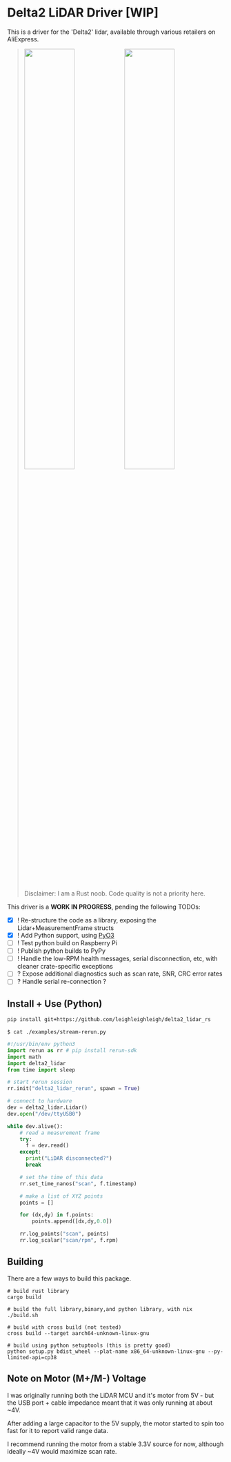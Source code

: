 # Delta2 LiDAR Driver [WIP]

This is a driver for the 'Delta2' lidar, available through various retailers on AliExpress.

> <span><img src="https://github.com/leighleighleigh/delta2_lidar_rs/assets/19563769/c1bdc3bf-2b20-4779-9921-db1de1d9350a" width="50%" /><img src="https://github.com/leighleighleigh/delta2_lidar_rs/assets/19563769/7c0640d8-4063-4ccb-94ff-96de2c8c1ec5" width="50%" /></span><br>
> Disclaimer: I am a Rust noob. Code quality is not a priority here.

This driver is a **WORK IN PROGRESS**, pending the following TODOs:
 - [x] ! Re-structure the code as a library, exposing the Lidar+MeasurementFrame structs
 - [x] ! Add Python support, using [PyO3](https://pyo3.rs/v0.19.2/)
 - [ ] ! Test python build on Raspberry Pi
 - [ ] ! Publish python builds to PyPy
 - [ ] ! Handle the low-RPM health messages, serial disconnection, etc, with cleaner crate-specific exceptions
 - [ ] ? Expose additional diagnostics such as scan rate, SNR, CRC error rates
 - [ ] ? Handle serial re-connection ?

## Install + Use (Python)

```bash
pip install git+https://github.com/leighleighleigh/delta2_lidar_rs
```

`$ cat ./examples/stream-rerun.py`
```python
#!/usr/bin/env python3
import rerun as rr # pip install rerun-sdk
import math
import delta2_lidar
from time import sleep

# start rerun session
rr.init("delta2_lidar_rerun", spawn = True)

# connect to hardware
dev = delta2_lidar.Lidar()
dev.open("/dev/ttyUSB0")

while dev.alive():
    # read a measurement frame
    try:
      f = dev.read()
    except:
      print("LiDAR disconnected?")
      break

    # set the time of this data
    rr.set_time_nanos("scan", f.timestamp)

    # make a list of XYZ points
    points = []

    for (dx,dy) in f.points:
        points.append([dx,dy,0.0])

    rr.log_points("scan", points)
    rr.log_scalar("scan/rpm", f.rpm)

```

## Building

There are a few ways to build this package.

```
# build rust library
cargo build 

# build the full library,binary,and python library, with nix
./build.sh

# build with cross build (not tested)
cross build --target aarch64-unknown-linux-gnu

# build using python setuptools (this is pretty good)
python setup.py bdist_wheel --plat-name x86_64-unknown-linux-gnu --py-limited-api=cp38
```

## Note on Motor (M+/M-) Voltage
I was originally running both the LiDAR MCU and it's motor from 5V - but the USB port + cable impedance meant that it was only running at about ~4V.

After adding a large capacitor to the 5V supply, the motor started to spin too fast for it to report valid range data.

I recommend running the motor from a stable 3.3V source for now, although ideally ~4V would maximize scan rate.
